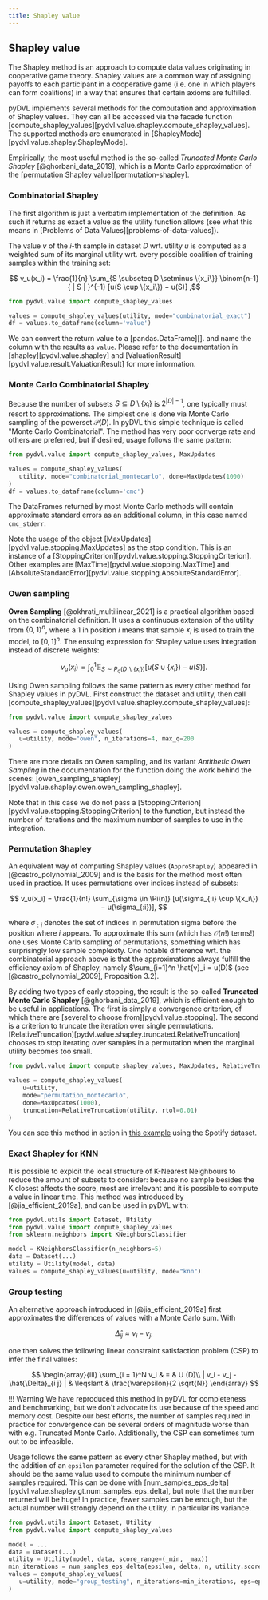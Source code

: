 ```yaml
---
title: Shapley value
---
```


## Shapley value

The Shapley method is an approach to compute data values originating in
cooperative game theory. Shapley values are a common way of assigning payoffs to
each participant in a cooperative game (i.e. one in which players can form
coalitions) in a way that ensures that certain axioms are fulfilled.

pyDVL implements several methods for the computation and approximation of
Shapley values. They can all be accessed via the facade function
[compute_shapley_values][pydvl.value.shapley.compute_shapley_values].
The supported methods are enumerated in
[ShapleyMode][pydvl.value.shapley.ShapleyMode].

Empirically, the most useful method is the so-called *Truncated Monte Carlo
Shapley* [@ghorbani_data_2019], which is a Monte Carlo approximation of the
[permutation Shapley value][permutation-shapley].


### Combinatorial Shapley

The first algorithm is just a verbatim implementation of the definition. As such
it returns as exact a value as the utility function allows (see what this means
in [Problems of Data Values][problems-of-data-values]).

The value $v$ of the $i$-th sample in dataset $D$ wrt. utility $u$ is computed
as a weighted sum of its marginal utility wrt. every possible coalition of
training samples within the training set:

$$
v_u(x_i) = \frac{1}{n} \sum_{S \subseteq D \setminus \{x_i\}}
\binom{n-1}{ | S | }^{-1} [u(S \cup \{x_i\}) − u(S)]
,$$

```python
from pydvl.value import compute_shapley_values

values = compute_shapley_values(utility, mode="combinatorial_exact")
df = values.to_dataframe(column='value')
```

We can convert the return value to a
[pandas.DataFrame][].
and name the column with the results as `value`. Please refer to the
documentation in [shapley][pydvl.value.shapley] and
[ValuationResult][pydvl.value.result.ValuationResult] for more information.

### Monte Carlo Combinatorial Shapley

Because the number of subsets $S \subseteq D \setminus \{x_i\}$ is
$2^{ | D | - 1 }$, one typically must resort to approximations. The simplest
one is done via Monte Carlo sampling of the powerset $\mathcal{P}(D)$. In pyDVL
this simple technique is called "Monte Carlo Combinatorial". The method has very
poor converge rate and others are preferred, but if desired, usage follows the
same pattern:

```python
from pydvl.value import compute_shapley_values, MaxUpdates

values = compute_shapley_values(
   utility, mode="combinatorial_montecarlo", done=MaxUpdates(1000)
)
df = values.to_dataframe(column='cmc')
```

The DataFrames returned by most Monte Carlo methods will contain approximate
standard errors as an additional column, in this case named `cmc_stderr`.

Note the usage of the object [MaxUpdates][pydvl.value.stopping.MaxUpdates] as the
stop condition. This is an instance of a
[StoppingCriterion][pydvl.value.stopping.StoppingCriterion]. Other examples are
[MaxTime][pydvl.value.stopping.MaxTime] and
[AbsoluteStandardError][pydvl.value.stopping.AbsoluteStandardError].


### Owen sampling

**Owen Sampling** [@okhrati_multilinear_2021] is a practical algorithm based on
the combinatorial definition. It uses a continuous extension of the utility from
$\{0,1\}^n$, where a 1 in position $i$ means that sample $x_i$ is used to train
the model, to $[0,1]^n$. The ensuing expression for Shapley value uses
integration instead of discrete weights:

$$
v_u(x_i) = \int_0^1 \mathbb{E}_{S \sim P_q(D \backslash \{ x_i \})}
[u(S \cup \{x_i\}) - u(S)].
$$

Using Owen sampling follows the same pattern as every other method for Shapley
values in pyDVL. First construct the dataset and utility, then call
[compute_shapley_values][pydvl.value.shapley.compute_shapley_values]:

```python
from pydvl.value import compute_shapley_values

values = compute_shapley_values(
   u=utility, mode="owen", n_iterations=4, max_q=200
)
```

There are more details on Owen sampling, and its variant *Antithetic Owen
Sampling* in the documentation for the function doing the work behind the scenes:
[owen_sampling_shapley][pydvl.value.shapley.owen.owen_sampling_shapley].

Note that in this case we do not pass a
[StoppingCriterion][pydvl.value.stopping.StoppingCriterion] to the function, but
instead the number of iterations and the maximum number of samples to use in the
integration.

### Permutation Shapley

An equivalent way of computing Shapley values (`ApproShapley`) appeared in
[@castro_polynomial_2009] and is the basis for the method most often used in
practice. It uses permutations over indices instead of subsets:

$$
v_u(x_i) = \frac{1}{n!} \sum_{\sigma \in \Pi(n)}
[u(\sigma_{:i} \cup \{x_i\}) − u(\sigma_{:i})],
$$

where $\sigma_{:i}$ denotes the set of indices in permutation sigma before the
position where $i$ appears. To approximate this sum (which has $\mathcal{O}(n!)$
terms!) one uses Monte Carlo sampling of permutations, something which has
surprisingly low sample complexity. One notable difference wrt. the
combinatorial approach above is that the approximations always fulfill the
efficiency axiom of Shapley, namely $\sum_{i=1}^n \hat{v}_i = u(D)$ (see
[@castro_polynomial_2009], Proposition 3.2).

By adding two types of early stopping, the result is the so-called **Truncated
Monte Carlo Shapley** [@ghorbani_data_2019], which is efficient enough to be
useful in applications. The first is simply a convergence criterion, of which
there are [several to choose from][pydvl.value.stopping]. The second is a
criterion to truncate the iteration over single permutations.
[RelativeTruncation][pydvl.value.shapley.truncated.RelativeTruncation] chooses
to stop iterating over samples in a permutation when the marginal utility
becomes too small.

```python
from pydvl.value import compute_shapley_values, MaxUpdates, RelativeTruncation

values = compute_shapley_values(
    u=utility,
    mode="permutation_montecarlo",
    done=MaxUpdates(1000),
    truncation=RelativeTruncation(utility, rtol=0.01)
)
```

You can see this method in action in
[this example](../../examples/shapley_basic_spotify/) using the Spotify dataset.

### Exact Shapley for KNN

It is possible to exploit the local structure of K-Nearest Neighbours to reduce
the amount of subsets to consider: because no sample besides the K closest
affects the score, most are irrelevant and it is possible to compute a value in
linear time. This method was introduced by [@jia_efficient_2019a],
and can be used in pyDVL with:

```python
from pydvl.utils import Dataset, Utility
from pydvl.value import compute_shapley_values
from sklearn.neighbors import KNeighborsClassifier

model = KNeighborsClassifier(n_neighbors=5)
data = Dataset(...)
utility = Utility(model, data)
values = compute_shapley_values(u=utility, mode="knn")
```

### Group testing

An alternative approach introduced in [@jia_efficient_2019a]
first approximates the differences of values with a Monte Carlo sum. With

$$\hat{\Delta}_{i j} \approx v_i - v_j,$$

one then solves the following linear constraint satisfaction problem (CSP) to
infer the final values:

$$
\begin{array}{lll}
\sum_{i = 1}^N v_i & = & U (D)\\
| v_i - v_j - \hat{\Delta}_{i j} | & \leqslant &
\frac{\varepsilon}{2 \sqrt{N}}
\end{array}
$$

!!! Warning
    We have reproduced this method in pyDVL for completeness and benchmarking,
    but we don't advocate its use because of the speed and memory cost. Despite
    our best efforts, the number of samples required in practice for convergence
    can be several orders of magnitude worse than with e.g. Truncated Monte Carlo.
    Additionally, the CSP can sometimes turn out to be infeasible.

Usage follows the same pattern as every other Shapley method, but with the
addition of an `epsilon` parameter required for the solution of the CSP. It
should be the same value used to compute the minimum number of samples required.
This can be done with [num_samples_eps_delta][pydvl.value.shapley.gt.num_samples_eps_delta], but
note that the number returned will be huge! In practice, fewer samples can be
enough, but the actual number will strongly depend on the utility, in particular
its variance.

```python
from pydvl.utils import Dataset, Utility
from pydvl.value import compute_shapley_values

model = ...
data = Dataset(...)
utility = Utility(model, data, score_range=(_min, _max))
min_iterations = num_samples_eps_delta(epsilon, delta, n, utility.score_range)
values = compute_shapley_values(
   u=utility, mode="group_testing", n_iterations=min_iterations, eps=eps
)
```
